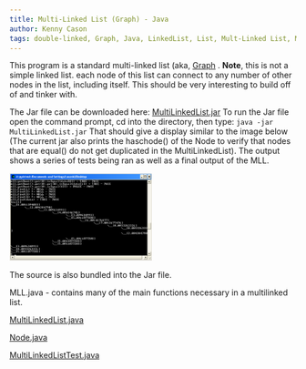 ```yaml
---
title: Multi-Linked List (Graph) - Java
author: Kenny Cason
tags: double-linked, Graph, Java, LinkedList, List, Mult-Linked List, Multi-linked, multiply-linked list
---
```


This program is a standard multi-linked list (aka, <a href="http://en.wikipedia.org/wiki/Graph_%28mathematics%29" title="Graph" target="_blank">Graph</a> . <b>Note</b>, this is not a simple linked list. each node of this list can connect to any number of other nodes in the list, including itself. This should be very interesting to build off of and tinker with.

The Jar file can be downloaded here: <a href="/code/java/mll/MultiLinkedList.jar">MultiLinkedList.jar</a>
To run the Jar file open the command prompt, cd into the directory, then type:
<code>java -jar MultiLinkedList.jar</code>
That should give a display similar to the image below (The current jar also prints the haschode() of the Node to verify that nodes that are equal() do not get duplicated in the MultiLinkedList). The output shows a series of tests being ran as well as a final output of the MLL.<br/>

<a href="/code/java/mll/MLL01.png" target="_blank" ><img src="/code/java/mll/MLL01.png" width="250" alt="Multilinked list"/></a><br/>
 
The source is also bundled into the Jar file.

MLL.java - contains many of the main functions necessary in a multilinked list.
<p><a href="http://ken-soft.com/code/java/mll/MultiLinkedList.java" class="code">MultiLinkedList.java</a></p>
<p><a href="http://ken-soft.com/code/java/mll/Node.java" class="code">Node.java</a></p>
<p><a href="http://ken-soft.com/code/java/mll/MultiLinkedListTest.java" class="code">MultiLinkedListTest.java</a></p>